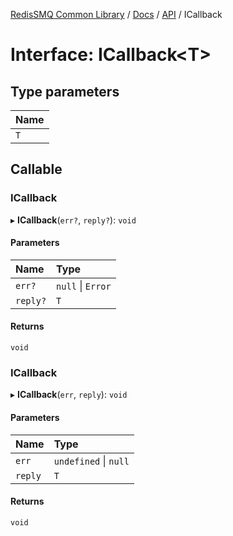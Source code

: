 [RedisSMQ Common Library](../../../README.md) / [Docs](README.md) / [API](docs/api/README.md) / ICallback

# Interface: ICallback\<T\>

## Type parameters

| Name |
| :------ |
| `T` |

## Callable

### ICallback

▸ **ICallback**(`err?`, `reply?`): `void`

#### Parameters

| Name | Type |
| :------ | :------ |
| `err?` | ``null`` \| `Error` |
| `reply?` | `T` |

#### Returns

`void`

### ICallback

▸ **ICallback**(`err`, `reply`): `void`

#### Parameters

| Name | Type |
| :------ | :------ |
| `err` | `undefined` \| ``null`` |
| `reply` | `T` |

#### Returns

`void`
